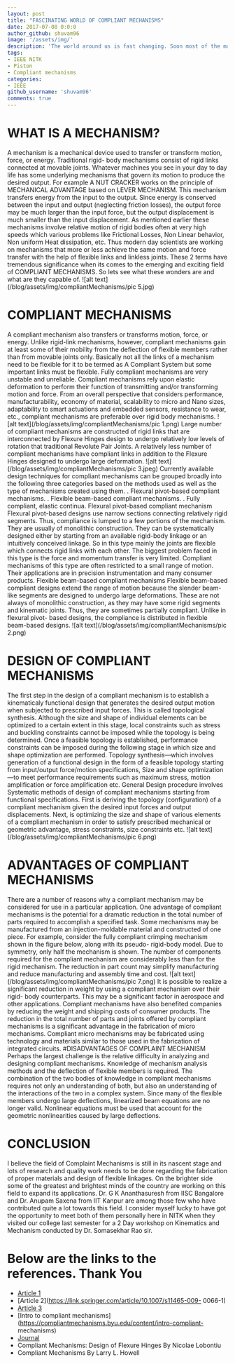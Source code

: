 ```yaml
---
layout: post
title: "FASCINATING WORLD OF COMPLIANT MECHANISMS"
date: 2017-07-08 0:0:0
author_github: shuvam96
image: '/assets/img/'
description: 'The world around us is fast changing. Soon most of the machines will work on Compliant Mechanisms. Never heard of it eh? Come lets see what this revolutionary technique is and what scope does it have in powering future machines.'
tags:
- IEEE NITK 
- Piston
- Compliant mechanisms
categories:
- IEEE
github_username: 'shuvam96'
comments: true
---
```


# WHAT IS A MECHANISM?
A mechanism is a mechanical device used to transfer or transform motion, force, or energy. Traditional rigid-
body mechanisms consist of rigid links connected at movable joints. Whatever machines you see in your day to
day life has some underlying mechanisms that govern its motion to produce the desired output. For example A
NUT CRACKER works on the principle of MECHANICAL ADVANTAGE based on LEVER MECHANISM. This
mechanism transfers energy from the input to the output. Since energy is conserved between the input and
output (neglecting friction losses), the output force may be much larger than the input force, but the output
displacement is much smaller than the input displacement. As mentioned earlier these mechanisms involve
relative motion of rigid bodies often at very high speeds which various problems like Frictional Losses, Non
Linear behavior, Non uniform Heat dissipation, etc. Thus modern day scientists are working on mechanisms that
more or less achieve the same motion and force transfer with the help of flexible links and linkless joints. These
2 terms have tremendous significance when its comes to the emerging and exciting field of COMPLIANT
MECHANISMS. So lets see what these wonders are and what are they capable of.
![alt text](/blog/assets/img/compliantMechanisms/pic 5.jpg)
# COMPLIANT MECHANISMS

A compliant mechanism also transfers or transforms motion, force, or energy. Unlike rigid-link mechanisms,
however, compliant mechanisms gain at least some of their mobility from the deflection of flexible members
rather than from movable joints only. Basically not all the links of a mechanism need to be flexible for it to be
termed as A Compliant System but some important links must be flexible. Fully compliant mechanisms are very
unstable and unreliable.
Compliant mechanisms rely upon elastic deformation to perform their function of transmitting and/or
transforming motion and force. From an overall perspective that considers performance, manufacturability,
economy of material, scalability to micro and Nano sizes, adaptability to smart actuations and embedded
sensors, resistance to wear, etc., compliant mechanisms are preferable over rigid body mechanisms.
![alt text](/blog/assets/img/compliantMechanisms/pic 1.png)
Large number of compliant mechanisms are constructed of rigid links that are interconnected by Flexure Hinges
design to undergo relatively low levels of rotation that traditional Revolute Pair Joints. A relatively less number
of compliant mechanisms have compliant links in addition to the Flexure Hinges designed to undergo large
deformation.
![alt text](/blog/assets/img/compliantMechanisms/pic 3.jpeg)
Currently available design techniques for compliant mechanisms can be grouped broadly into the following
three categories based on the methods used as well as the type of mechanisms created using them.
. Flexural pivot-based compliant mechanisms.
. Flexible beam-based compliant mechanisms.
. Fully compliant, elastic continua.
Flexural pivot-based compliant mechanism
Flexural pivot-based designs use narrow sections connecting relatively rigid segments. Thus, compliance is
lumped to a few portions of the mechanism. They are usually of monolithic construction. They can be
systematically designed either by starting from an available rigid-body linkage or an intuitively conceived
linkage. So in this type mainly the joints are flexible which connects rigid links with each other. The biggest
problem faced in this type is the force and momentum transfer is very limited. Compliant mechanisms of this
type are often restricted to a small range of motion. Their applications are in precision instrumentation and
many consumer products.
Flexible beam-based compliant mechanisms
Flexible beam-based compliant designs extend the range of motion because the slender beam-like segments are
designed to undergo large deformations. These are not always of monolithic construction, as they may have
some rigid segments and kinematic joints. Thus, they are sometimes partially compliant. Unlike in flexural pivot-
based designs, the compliance is distributed in flexible beam-based designs.
![alt text](/blog/assets/img/compliantMechanisms/pic 2.png)
# DESIGN OF COMPLIANT MECHANISMS

The first step in the design of a compliant mechanism is to establish a kinematicaly functional design that
generates the desired output motion when subjected to prescribed input forces. This is called topological
synthesis. Although the size and shape of individual elements can be optimized to a certain extent in this stage,
local constraints such as stress and buckling constraints cannot be imposed while the topology is being
determined. Once a feasible topology is established, performance constraints can be imposed during the
following stage in which size and shape optimization are performed.
Topology synthesis—which involves generation of a functional design in the form of a feasible topology starting
from input/output force/motion specifications,
Size and shape optimization—to meet performance requirements such as maximum stress, motion
amplification or force amplification etc.
General Design procedure involves Systematic methods of design of compliant mechanisms starting from
functional specifications. First is deriving the topology (configuration) of a compliant mechanism given the
desired input forces and output displacements. Next, is optimizing the size and shape of various elements of a
compliant mechanism in order to satisfy prescribed mechanical or geometric advantage, stress constraints, size
constraints etc.
![alt text](/blog/assets/img/compliantMechanisms/pic 6.png)
# ADVANTAGES OF COMPLIANT MECHANISMS
There are a number of reasons why a compliant mechanism may be considered for use in a particular
application.
One advantage of compliant mechanisms is the potential for a dramatic reduction in the total number of parts
required to accomplish a specified task.
Some mechanisms may be manufactured from an injection-moldable material and constructed of one piece. For
example, consider the fully compliant crimping mechanism shown in the figure below, along with its pseudo-
rigid-body model. Due to symmetry, only half the mechanism is shown. The number of components required for
the compliant mechanism are considerably less than for the rigid mechanism. The reduction in part count may
simplify manufacturing and reduce manufacturing and assembly time and cost.
![alt text](/blog/assets/img/compliantMechanisms/pic 7.png)
It is possible to realize a significant reduction in weight by using a compliant mechanism over their rigid-
body counterparts. This may be a significant factor in aerospace and other applications. Compliant
mechanisms have also benefited companies by reducing the weight and shipping costs of consumer
products.
The reduction in the total number of parts and joints offered by compliant mechanisms is a significant
advantage in the fabrication of micro mechanisms. Compliant micro mechanisms may be fabricated
using technology and materials similar to those used in the fabrication of integrated circuits.
#DISADVANTAGES OF COMPLAINT MECHANISM
Perhaps the largest challenge is the relative difficulty in analyzing and designing compliant mechanisms.
Knowledge of mechanism analysis methods and the deflection of flexible members is required. The combination
of the two bodies of knowledge in compliant mechanisms requires not only an understanding of both, but also
an understanding of the interactions of the two in a complex system. Since many of the flexible members
undergo large deflections, linearized beam equations are no longer valid. Nonlinear equations must be used that
account for the geometric nonlinearities caused by large deflections.
# CONCLUSION
I believe the field of Complaint Mechanisms is still in its nascent stage and lots of research and quality work
needs to be done regarding the fabrication of proper materials and design of flexible linkages. On the brighter
side some of the greatest and brightest minds of the country are working on this field to expand its applications.
Dr. G K Ananthasuresh from IISC Bangalore and Dr. Anupam Saxena from IIT Kanpur are among those few who
have contributed quite a lot towards this field. I consider myself lucky to have got the opportunity to meet both
of them personally here in NITK when they visited our college last semester for a 2 Day workshop on Kinematics
and Mechanism conducted by Dr. Somasekhar Rao sir.
# Below are the links to the references. Thank You
* [Article 1](https://link.springer.com/article/10.1023/A:1011265810471)
* [Article 2](https://link.springer.com/article/10.1007/s11465-009- 0066-1)
* [Article 3](http://www.tandfonline.com/doi/abs/10.1080/08905459708945415)
* [Intro to compliant mechanisms](https://compliantmechanisms.byu.edu/content/intro-compliant- mechanisms)
* [Journal](http://www.mecheng.iisc.ernet.in/~suresh/journal/J25YinSureshDistributed.pdf)
* Compliant Mechanisms: Design of Flexure Hinges By Nicolae Lobontiu
* Compliant Mechanisms By Larry L. Howell
